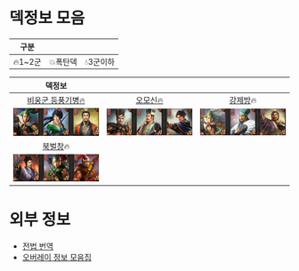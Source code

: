 # 덱정보 모음

|구분|||
|:---:|:---:|:---:|
|:fire:1~2군|:boom:폭탄덱|:droplet:3군이하|

|덱정보|||
|:---:|:---:|:---:|
|[비웅군 등풍기병:fire:](./비웅군%20등풍기병.md)|[오모신:fire:](./오모신.md)|[강제방](./강제방.md):fire:|
|<img src="./../05.img/비웅군.png" width=300>|<img src="./../05.img/오모신.png" width=300>|<img src="./../05.img/강제방.png" width=300>|
|[북벌창]():fire:|
|<img src="./../05.img/북벌창.png" width=300>|



# 외부 정보

* [전법 번역](https://docs.google.com/spreadsheets/d/177EsZmoxShGiROVeCpnh4DuWHDRgKb4pUoMENCuBQ3U/edit#gid=843521125)
* [오버레이 정보 모음집](https://docs.google.com/spreadsheets/d/177EsZmoxShGiROVeCpnh4DuWHDRgKb4pUoMENCuBQ3U/edit?usp=sharing)

